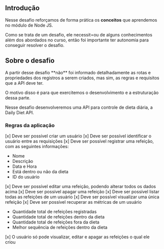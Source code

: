 ## Introdução

Nesse desafio reforçamos de forma prática os **conceitos** que aprendemos no módulo de Node JS.

Como se trata de um desafio, ele necessit=ou de alguns conhecimentos além dos abordados no curso, então foi importante ter autonomia para conseguir resolver o desafio.

## Sobre o desafio

<aside>
A partir desse desafio **não** foi informado detalhadamente as rotas e propriedades dos registros a serem criados, mas sim, as regras e requisitos que a API deve ter.

O motivo disso é para que exercitemos o desenvolvimento e a estruturação dessa parte.

</aside>

Nesse desafio desenvolveremos uma API para controle de dieta diária, a Daily Diet API.

### Regras da aplicação

[x] Deve ser possível criar um usuário
[x] Deve ser possível identificar o usuário entre as requisições
[x] Deve ser possível registrar uma refeição, com as seguintes informações:

- Nome
- Descrição
- Data e Hora
- Está dentro ou não da dieta
- ID do usuário

[x] Deve ser possível editar uma refeição, podendo alterar todos os dados acima
[x] Deve ser possível apagar uma refeição
[x] Deve ser possível listar todas as refeições de um usuário
[x] Deve ser possível visualizar uma única refeição
[x] Deve ser possível recuperar as métricas de um usuário

- Quantidade total de refeições registradas
- Quantidade total de refeições dentro da dieta
- Quantidade total de refeições fora da dieta
- Melhor sequência de refeições dentro da dieta

[x] O usuário só pode visualizar, editar e apagar as refeições o qual ele criou
